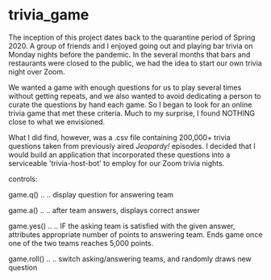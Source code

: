 # trivia_game

The inception of this project dates back to the quarantine period of Spring 2020. A group of friends and I enjoyed going out and playing bar trivia on
Monday nights before the pandemic. In the several months that bars and restaurants were closed to the public, we had the idea to start our own trivia night over Zoom.

We wanted a game with enough questions for us to play several times without getting repeats, and we also wanted to avoid dedicating a person to curate the questions by 
hand each game. So I began to look for an online trivia game that met these criteria. Much to my surprise, I found NOTHING close to what we envisioned.

What I did find, however, was a .csv file containing 200,000+ trivia questions taken from previously aired *Jeopardy!* episodes. I decided that I would build an 
application that incorporated these questions into a serviceable 'trivia-host-bot' to employ for our Zoom trivia nights.

controls:

game.q() .. .. display question for answering team

game.a() .. .. after team answers, displays correct answer

game.yes() .. .. IF the asking team is satisfied with the given answer, attributes appropriate number of points to answering team. Ends game once one of the two teams
reaches 5,000 points.

game.roll() .. .. switch asking/answering teams, and randomly draws new question
